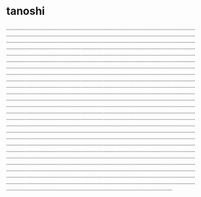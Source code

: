 # tanoshi

.........................................................................................................................................................................................................................................................................................................................................................................................................................................................................................................................................................................................................................................................................................................................................................................................................................................................................................................................................................................................................................................................................................................................................................................................................................................................................................................................................................................................................................................................................................................................................................................................................................................................................................................................................................................................................................................................................................................................................................................................................................................................................................................................................................................................................................................................................................................................................................................................................................................................................................................................................................................................................................................................................................................................................................................................................................................................................................................................................................................................................................................................................................................................................................................................................................................................................................................................................